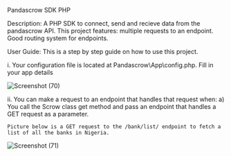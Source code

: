 Pandascrow SDK PHP

Description:
A PHP SDK to connect, send and recieve data from the pandascrow API. 
This project features:
multiple requests to an endpoint.
Good routing system for endpoints.

User Guide:
This is a step by step guide on how to use this project.

i. Your configuration file is located at Pandascrow\App\config.php.
   Fill in your app details

   
   ![Screenshot (70)](https://github.com/bofa26/pandascrow-php-sdk/assets/127630429/caf8f16e-9306-409b-9acd-2997b0d5110b)

ii. You can make a request to an endpoint that handles that request when:
    a) You call the Scrow class get method and pass an endpoint that handles a GET request as a parameter.
    
    Picture below is a GET request to the /bank/list/ endpoint to fetch a list of all the banks in Nigeria.    
   
   ![Screenshot (71)](https://github.com/bofa26/pandascrow-php-sdk/assets/127630429/1498d755-bb87-435f-af3f-51c6116cd8ba)



       
